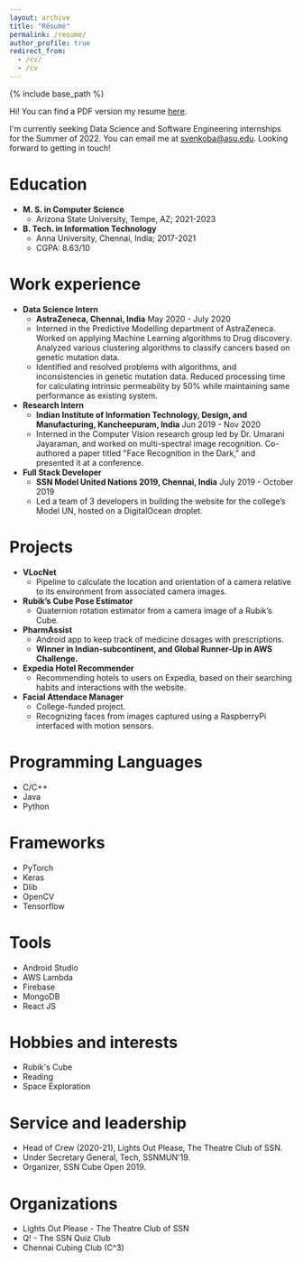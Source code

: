 ```yaml
---
layout: archive
title: "Résumé"
permalink: /resume/
author_profile: true
redirect_from:
  - /cv/
  - /cv
---
```


{% include base_path %}

Hi! 
You can find a PDF version my resume [here](https://drive.google.com/file/d/1-5CHz7Yrp7IAnbHOkF9sxoZDOIdHsEZr/view?usp=sharing).

I'm currently seeking Data Science and Software Engineering internships for the Summer of 2022. You can email me at [svenkoba@asu.edu](mailto:svenkoba@asu.edu). Looking forward to getting in touch!

Education
======
* <strong>M. S. in Computer Science</strong>
    * Arizona State University, Tempe, AZ; 2021-2023
* <strong>B. Tech. in Information Technology</strong>
    * Anna University, Chennai, India; 2017-2021
    * CGPA: 8.63/10

Work experience
======
* <strong>Data Science Intern</strong>
    * <strong>AstraZeneca, Chennai, India</strong> May 2020 - July 2020
    * Interned in the Predictive Modelling department of AstraZeneca. Worked on applying Machine Learning algorithms to Drug discovery. Analyzed various clustering algorithms to classify cancers based on genetic mutation data. 
    * Identified and resolved problems with algorithms, and inconsistencies in genetic mutation data. Reduced processing
time for calculating intrinsic permeability by 50% while maintaining same performance as existing system.
* <strong>Research Intern</strong>
    * <strong>Indian Institute of Information Technology, Design, and Manufacturing, Kancheepuram, India</strong> Jun 2019 - Nov 2020
    * Interned in the Computer Vision research group led by Dr. Umarani Jayaraman, and worked on multi-spectral image recognition. Co-authored a paper titled "Face Recognition in the Dark," and presented it at a conference.
* <strong>Full Stack Developer</strong>
    * <strong>SSN Model United Nations 2019, Chennai, India</strong> July 2019 - October 2019
    * Led a team of 3 developers in building the website for the college’s Model UN, hosted on a DigitalOcean droplet.

Projects
======
* <strong>VLocNet</strong>
    * Pipeline to calculate the location and orientation of a camera relative to its environment from associated camera images.
* <strong>Rubik’s Cube Pose Estimator</strong>
    * Quaternion rotation estimator from a camera image of a Rubik’s Cube.
* <strong>PharmAssist</strong>
    * Android app to keep track of medicine dosages with prescriptions.
    * <strong>Winner in Indian-subcontinent, and Global Runner-Up in AWS Challenge.</strong>
* <strong>Expedia Hotel Recommender</strong>
    * Recommending hotels to users on Expedia, based on their searching habits and interactions with the website.
* <strong>Facial Attendace Manager</strong>
    * College-funded project.
    * Recognizing faces from images captured using a RaspberryPi interfaced with motion sensors.

Programming Languages
======
* C/C++
* Java
* Python

Frameworks
======
* PyTorch
* Keras
* Dlib
* OpenCV
* Tensorflow

Tools
======
* Android Studio
* AWS Lambda
* Firebase
* MongoDB
* React JS

Hobbies and interests
======
* Rubik's Cube
* Reading 
* Space Exploration 

Service and leadership
======
* Head of Crew (2020-21), Lights Out Please, The Theatre Club of SSN.
* Under Secretary General, Tech, SSNMUN'19.
* Organizer, SSN Cube Open 2019.

Organizations
======
* Lights Out Please - The Theatre Club of SSN
* Q! - The SSN Quiz Club
* Chennai Cubing Club (C^3)

